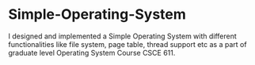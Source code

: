# Simple-Operating-System

I designed and implemented a Simple Operating System with different functionalities like file system, page table, thread support etc as a part of graduate level Operating System Course CSCE 611.
